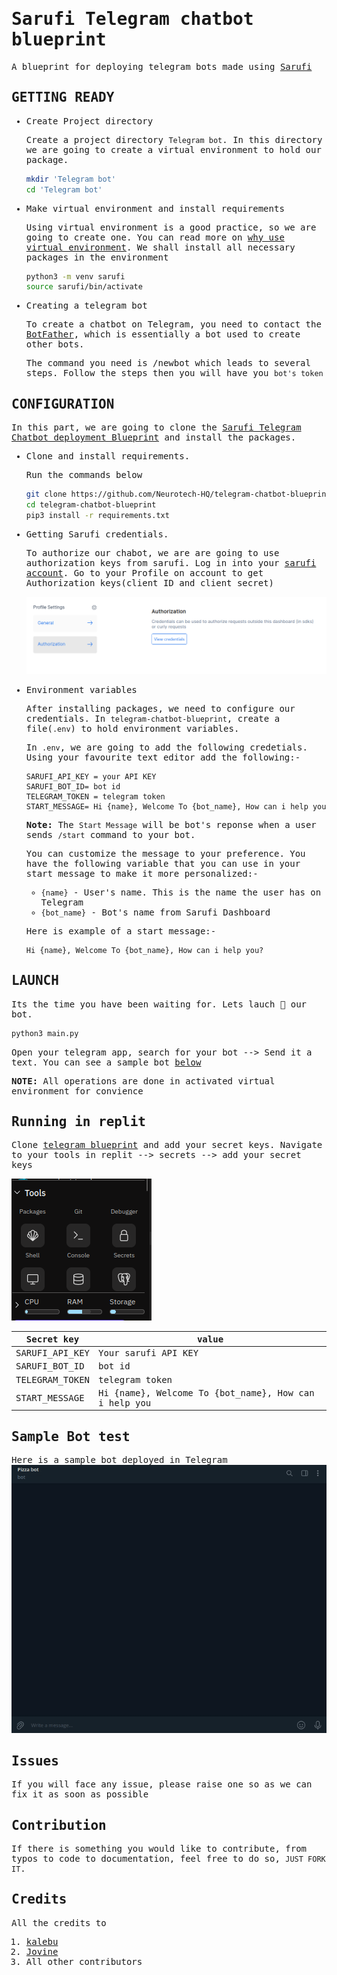 <samp>

# Sarufi Telegram chatbot blueprint

A blueprint for deploying telegram bots made using [Sarufi](https://docs.sarufi.io/)

## GETTING READY

- Create Project directory

  Create a project directory `Telegram bot`. In this directory we are going to create a virtual environment to hold our package.

  ```bash
  mkdir 'Telegram bot'
  cd 'Telegram bot'

  ```

- Make virtual environment and install requirements

  Using virtual environment is a good practice, so we are going to create one. You can read more on [why use virtual environment](https://www.freecodecamp.org/news/how-to-setup-virtual-environments-in-python/). We shall install all necessary packages in the environment

  ```bash
  python3 -m venv sarufi
  source sarufi/bin/activate
  ```

- Creating a telegram bot

  To create a chatbot on Telegram, you need to contact the [BotFather](https://telegram.me/BotFather), which is essentially a bot used to create other bots.

  The command you need is /newbot which leads to several steps. Follow the steps then you will have you `bot's token`

## CONFIGURATION

In this part, we are going to clone the [Sarufi Telegram Chatbot deployment Blueprint](https://github.com/Neurotech-HQ/telegram-chatbot-blueprint.git) and install the packages.

- Clone and install requirements.

  Run the commands below

  ```bash
  git clone https://github.com/Neurotech-HQ/telegram-chatbot-blueprint.git
  cd telegram-chatbot-blueprint
  pip3 install -r requirements.txt
  ```

- Getting Sarufi credentials.
  
  To authorize our chabot, we are are going to use authorization keys from sarufi. Log in into your [sarufi account](https://sarufi.io). Go to your Profile on account to get Authorization keys(client ID and client secret)

  ![Sarufi authorazation keys](img/sarufi_authorization.png)

- Environment variables

  After installing packages, we need to configure our credentials. In `telegram-chatbot-blueprint`, create a file(`.env`) to hold environment variables.

  In `.env`, we are going to add the following credetials. Using your favourite text editor add the following:-

  ```text
  SARUFI_API_KEY = your API KEY
  SARUFI_BOT_ID= bot id
  TELEGRAM_TOKEN = telegram token
  START_MESSAGE= Hi {name}, Welcome To {bot_name}, How can i help you
  ```

  **Note:**
  The `Start Message` will be bot's reponse when a user sends `/start` command to your bot.

  You can customize the message to your preference. You have the following variable  that you can use in your start message to make it more personalized:-

    - `{name}` - User's name. This is the name the user has on Telegram
    - `{bot_name}` - Bot's name from Sarufi Dashboard

  Here is example of a start message:-

  ```text
  Hi {name}, Welcome To {bot_name}, How can i help you?
  ```


## LAUNCH

Its the time you have been waiting for. Lets lauch 🚀 our bot.

```python
python3 main.py
```

Open your telegram app, search for your bot --> Send it a text. You can see a sample bot [below](#sample-bot-test)

**NOTE:** All operations are done in activated virtual environment for convience

## Running in replit

Clone [telegram blueprint](https://replit.com/@neurotechafrica/sarufi-telegram-blueprint) and add your secret keys. Navigate to your tools in replit --> secrets --> add your secret keys

![Replit tools section](img/replit-tools.png)

|Secret key           | value|
|---                  |---|
|SARUFI_API_KEY     |Your sarufi API KEY|
|SARUFI_BOT_ID        | bot id|
|TELEGRAM_TOKEN                |telegram token|
|START_MESSAGE        |Hi {name}, Welcome To {bot_name}, How can i help you|

## Sample Bot test

Here is a sample bot deployed in Telegram
![Telegram bot sample video](./img/sample.gif)

## Issues

If you will face any issue, please raise one so as we can fix it as soon as possible

## Contribution

If there is something you would like to contribute, from typos to code to documentation, feel free to do so, `JUST FORK IT`.

## Credits

All the credits to

1. [kalebu](https://github.com/Kalebu/)
2. [Jovine](https://github.com/jovyinny)
3. All other contributors

</samp>
